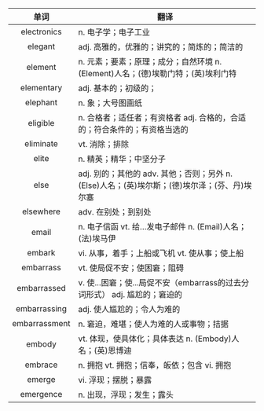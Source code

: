 |单词|翻译  |
|:--:|--| 
|	electronics  		|		n. 电子学；电子工业	|		
|	elegant  		|		adj. 高雅的，优雅的；讲究的；简炼的；简洁的	|		
|	element  		|		n. 元素；要素；原理；成分；自然环境 n. (Element)人名；(德)埃勒门特；(英)埃利门特	|		
|	elementary  		|		adj. 基本的；初级的；	|		
|	elephant  		|		n. 象；大号图画纸	|		
|	eligible  		|		n. 合格者；适任者；有资格者 adj. 合格的，合适的；符合条件的；有资格当选的	|		
|	eliminate  		|		vt. 消除；排除	|		
|	elite  		|		n. 精英；精华；中坚分子	|		
|	else  		|		adj. 别的；其他的 adv. 其他；否则；另外 n. (Else)人名；(英)埃尔斯；(德)埃尔泽；(芬、丹)埃尔塞	|		
|	elsewhere  		|		adv. 在别处；到别处	|		
|	email  		|		n. 电子信函 vt. 给…发电子邮件 n. (Email)人名；(法)埃马伊	|		
|	embark  		|		vi. 从事，着手；上船或飞机 vt. 使从事；使上船	|		
|	embarrass  		|		vt. 使局促不安；使困窘；阻碍	|		
|	embarrassed  		|		v. 使...困窘；使...局促不安（embarrass的过去分词形式） adj. 尴尬的；窘迫的	|		
|	embarrassing  		|		adj. 使人尴尬的；令人为难的	|		
|	embarrassment  		|		n. 窘迫，难堪；使人为难的人或事物；拮据	|		
|	embody  		|		vt. 体现，使具体化；具体表达 n. (Embody)人名；(英)恩博迪	|		
|	embrace  		|		n. 拥抱 vt. 拥抱；信奉，皈依；包含 vi. 拥抱	|		
|	emerge  		|		vi. 浮现；摆脱；暴露	|		
|	emergence  		|		n. 出现，浮现；发生；露头	|		
